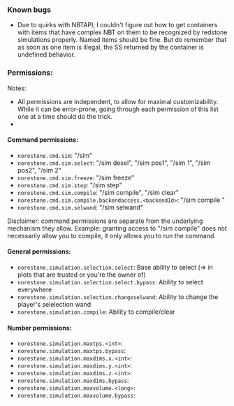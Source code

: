 
### Known bugs
- Due to quirks with NBTAPI, I couldn't figure out how to get containers with items that have complex NBT on them to be recognized by redstone simulations properly. Named items should be fine. But do remember that as soon as one item is illegal, the SS returned by the container is undefined behavior.



### Permissions:

Notes:
- All permissions are independent, to allow for maximal customizability. While it can be error-prone, going through each permission of this list one at a time should do the trick.
- 


#### Command permissions:
- `norestone.cmd.sim`: "/sim"
- `norestone.cmd.sim.select`: "/sim desel", "/sim pos1", "/sim 1", "/sim pos2", "/sim 2"
- `norestone.cmd.sim.freeze`: "/sim freeze"
- `norestone.cmd.sim.step`: "/sim step"
- `norestone.cmd.sim.compile`: "/sim compile", "/sim clear"
- `norestone.cmd.sim.compile.backendaccess.<backendId>`: "/sim compile <backendId>"
- `norestone.cmd.sim.selwand`: "/sim selwand"

Disclaimer: command permissions are separate from the underlying mechanism they allow.
Example: granting access to "/sim compile" does not necessarily allow you to compile, it only
allows you to run the command.


#### General permissions:
- `norestone.simulation.selection.select`: Base ability to select (=> in plots that are trusted or you're the owner of)
- `norestone.simulation.selection.select.bypass`: Ability to select everywhere
- `norestone.simulation.selection.changeselwand`: Ability to change the player's selelection wand
- `norestone.simulation.compile`: Ability to compile/clear

#### Number permissions:
- `norestone.simulation.maxtps.<int>`:
- `norestone.simulation.maxtps.bypass`:
- `norestone.simulation.maxdims.x.<int>`:
- `norestone.simulation.maxdims.y.<int>`:
- `norestone.simulation.maxdims.z.<int>`:
- `norestone.simulation.maxdims.bypass`:
- `norestone.simulation.maxvolume.<long>`:
- `norestone.simulation.maxvolume.bypass`:
